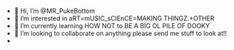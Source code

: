 - 👋 Hi, I’m @MR_PukeBottom
- 👀 I’m interested in aRT=mUSIC_sCIEnCE=MAKING THINGZ.+OTHER
- 🌱 I’m currently learning HOW NOT to BE A BIG OL PILE OF DOOKY 
- 💞️ I’m looking to collaborate on anything please send me stuff to look at!! 
-

<!---
PukeBottom/PukeBottom is a ✨ special ✨ repository because its `README.md` (this file) appears on your GitHub profile.
You can click the Preview link to take a look at your changes.
--->
